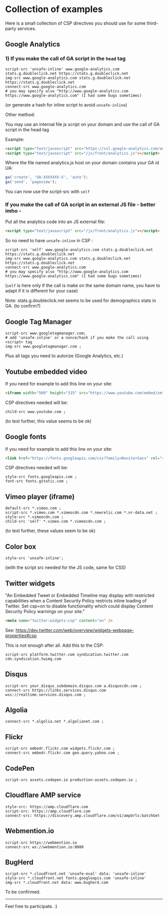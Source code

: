 # Collection of examples

Here is a small collection of CSP directives you should use for some third-party services.

## Google Analytics

### 1) If you make the call of GA script in the `head` tag

```
script-src 'unsafe-inline' www.google-analytics.com stats.g.doubleclick.net https://stats.g.doubleclick.net
img-src www.google-analytics.com stats.g.doubleclick.net https://stats.g.doubleclick.net
connect-src www.google-analytics.com
# you may specify also "http://www.google-analytics.com https://www.google-analytics.com" (I had some bugs sometimes)
```

(or generate a hash for inline script to avoid `unsafe-inline`)

Other method:

You may use an internal file js script on your domain and use the call of GA script in the head tag

Example:

```html
<script type="text/javascript" src="https://ssl.google-analytics.com/analytics.js"></script>
<script type="text/javascript" src="/js/front/analytics.js"></script>
```

Where the file named analytics.js host on your domain contains your GA id UA:
```javascript
ga('create', 'UA-XXXXXXX-X', 'auto');
ga('send', 'pageview');
```

You can now use the script-src with `self`

### If you make the call of GA script in an external JS file - __better imho__ -

Put all the analytics code into an JS external file:

```html
<script type="text/javascript" src="/js/front/analytics.js"></script>
```  

So no need to have `unsafe-inline` in CSP :

```
script-src 'self' www.google-analytics.com stats.g.doubleclick.net https://stats.g.doubleclick.net
img-src www.google-analytics.com stats.g.doubleclick.net https://stats.g.doubleclick.net
connect-src www.google-analytics.com
# you may specify also "http://www.google-analytics.com https://www.google-analytics.com" (I had some bugs sometimes)
```


(`self` is here only if the call is make on the same domain name, you have to adapt if it is different for your case)

Note: stats.g.doubleclick.net seems to be used for demographics stats in GA. (to confirm?)

## Google Tag Manager

```
script-src www.googletagmanager.com; 
# add 'unsafe-inline' or a nonce/hash if you make the call using <script> tag
img-src www.googletagmanager.com ;
```

Plus all tags you need to autorize (Google Analytics, etc.)


## Youtube embedded video

If you need for example to add this line on your site:

```html
<iframe width="560" height="315" src="https://www.youtube.com/embed/zmtasab_9z4" frameborder="0" allowfullscreen></iframe>
```

CSP directives needed will be:

```
child-src www.youtube.com ;
```

(to test further, this value seems to be ok)

## Google fonts

If you need for example to add this line on your site:

```html
<link href="https://fonts.googleapis.com/css?family=Nunito+Sans" rel="stylesheet"> 
```

CSP directives needed will be:

```
style-src fonts.googleapis.com ;
font-src fonts.gstatic.com ;
```

## Vimeo player (iframe)

```
default-src *.vimeo.com ;
script-src *.vimeo.com *.vimeocdn.com *.newrelic.com *.nr-data.net ;
style-src *.vimeocdn.com ;
child-src 'self' *.vimeo.com *.vimeocdn.com ;
```

(to test further, these values seem to be ok)

## Color box

```
style-src 'unsafe-inline';
```

(with the script src needed for the JS code, same for CSS)


## Twitter widgets

"An Embedded Tweet or Embedded Timeline may display with restricted capabilities when a Content Security Policy restricts inline loading of Twitter. Set csp=on to disable functionality which could display Content Security Policy warnings on your site."

```html
<meta name="twitter:widgets:csp" content="on" />
```

See: https://dev.twitter.com/web/overview/widgets-webpage-properties#csp

This is not enough after all. Add this to the CSP:

```
script-src platform.twitter.com syndication.twitter.com cdn.syndication.twimg.com
```

## Disqus

```
script-src your_disqus_subdomain.disqus.com a.disquscdn.com ;
connect-src https://links.services.disqus.com wss://realtime.services.disqus.com ;
```

## Algolia

```
connect-src *.algolia.net *.algolianet.com ;
```

## Flickr

```
script-src embedr.flickr.com widgets.flickr.com ;
connect-src embedr.flickr.com geo.query.yahoo.com ;
```

## CodePen

```
script-src assets.codepen.io production-assets.codepen.io ;
```

## Cloudflare AMP service

```
style-src: https://amp.cloudflare.com 
script-src: https://amp.cloudflare.com 
connect-src: https://discovery.amp.cloudflare.com/v1/ampUrls:batchGet
```

## Webmention.io

```
script-src https://webmention.io
connect-src ws://webmention.io:8080
```

## BugHerd

```
script-src *.cloudfront.net 'unsafe-eval' data: 'unsafe-inline' 
style-src *.cloudfront.net fonts.googleapis.com 'unsafe-inline'
img-src *.cloudfront.net data: www.bugherd.com
```
To be confirmed.

---
Feel free to participate. :)
